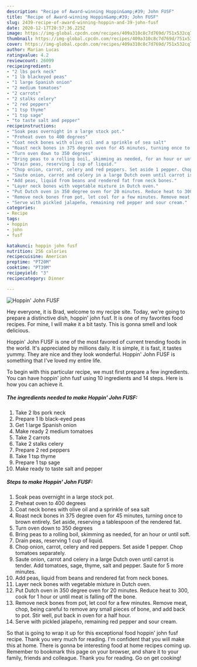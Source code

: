 ```yaml
---
description: "Recipe of Award-winning Hoppin&amp;#39; John FUSF"
title: "Recipe of Award-winning Hoppin&amp;#39; John FUSF"
slug: 2439-recipe-of-award-winning-hoppin-and-39-john-fusf
date: 2020-12-17T20:57:36.225Z
image: https://img-global.cpcdn.com/recipes/409a310c8c7d769d/751x532cq70/hoppin-john-fusf-recipe-main-photo.jpg
thumbnail: https://img-global.cpcdn.com/recipes/409a310c8c7d769d/751x532cq70/hoppin-john-fusf-recipe-main-photo.jpg
cover: https://img-global.cpcdn.com/recipes/409a310c8c7d769d/751x532cq70/hoppin-john-fusf-recipe-main-photo.jpg
author: Marian Lucas
ratingvalue: 4.2
reviewcount: 26099
recipeingredient:
- "2 lbs pork neck"
- "1 lb blackeyed peas"
- "1 large Spanish onion"
- "2 medium tomatoes"
- "2 carrots"
- "2 stalks celery"
- "2 red peppers"
- "1 tsp thyme"
- "1 tsp sage"
- "to taste salt and pepper"
recipeinstructions:
- "Soak peas overnight in a large stock pot."
- "Preheat oven to 400 degrees"
- "Coat neck bones with olive oil and a sprinkle of sea salt"
- "Roast neck bones in 375 degree oven for 45 minutes, turning once to brown entirely. Set aside, reserving a tablespoon of the rendered fat."
- "Turn oven down to 350 degrees"
- "Bring peas to a rolling boil, skimming as needed, for an hour or until soft."
- "Drain peas, reserving 1 cup of liquid."
- "Chop onion, carrot, celery and red peppers. Set aside 1 pepper. Chop tomatoes separately."
- "Saute onion, carrot and celery in a large Dutch oven until carrot is tender. Add tomatoes, sage, thyme, salt and pepper. Saute for 5 more minutes."
- "Add peas, liquid from beans and rendered fat from neck bones."
- "Layer neck bones with vegetable mixture in Dutch oven."
- "Put Dutch oven in 350 degree oven for 20 minutes. Reduce heat to 300, cook for 1 hour or until meat is falling off the bone."
- "Remove neck bones from pot, let cool for a few minutes. Remove meat, chop, being careful to remove any small pieces of bone, and add back to pot. Stir well, put back in oven for a half hour."
- "Serve with pickled jalapeño, remaining red pepper and sour cream."
categories:
- Recipe
tags:
- hoppin
- john
- fusf

katakunci: hoppin john fusf 
nutrition: 256 calories
recipecuisine: American
preptime: "PT20M"
cooktime: "PT39M"
recipeyield: "3"
recipecategory: Dinner

---
```



![Hoppin&#39; John FUSF](https://img-global.cpcdn.com/recipes/409a310c8c7d769d/751x532cq70/hoppin-john-fusf-recipe-main-photo.jpg)

Hey everyone, it is Brad, welcome to my recipe site. Today, we're going to prepare a distinctive dish, hoppin&#39; john fusf. It is one of my favorites food recipes. For mine, I will make it a bit tasty. This is gonna smell and look delicious.

Hoppin&#39; John FUSF is one of the most favored of current trending foods in the world. It's appreciated by millions daily. It is simple, it is fast, it tastes yummy. They are nice and they look wonderful. Hoppin&#39; John FUSF is something that I've loved my entire life.




To begin with this particular recipe, we must first prepare a few ingredients. You can have hoppin&#39; john fusf using 10 ingredients and 14 steps. Here is how you can achieve it.

<!--inarticleads1-->

##### The ingredients needed to make Hoppin&#39; John FUSF:

1. Take 2 lbs pork neck
1. Prepare 1 lb black-eyed peas
1. Get 1 large Spanish onion
1. Make ready 2 medium tomatoes
1. Take 2 carrots
1. Take 2 stalks celery
1. Prepare 2 red peppers
1. Take 1 tsp thyme
1. Prepare 1 tsp sage
1. Make ready to taste salt and pepper




<!--inarticleads2-->

##### Steps to make Hoppin&#39; John FUSF:

1. Soak peas overnight in a large stock pot.
1. Preheat oven to 400 degrees
1. Coat neck bones with olive oil and a sprinkle of sea salt
1. Roast neck bones in 375 degree oven for 45 minutes, turning once to brown entirely. Set aside, reserving a tablespoon of the rendered fat.
1. Turn oven down to 350 degrees
1. Bring peas to a rolling boil, skimming as needed, for an hour or until soft.
1. Drain peas, reserving 1 cup of liquid.
1. Chop onion, carrot, celery and red peppers. Set aside 1 pepper. Chop tomatoes separately.
1. Saute onion, carrot and celery in a large Dutch oven until carrot is tender. Add tomatoes, sage, thyme, salt and pepper. Saute for 5 more minutes.
1. Add peas, liquid from beans and rendered fat from neck bones.
1. Layer neck bones with vegetable mixture in Dutch oven.
1. Put Dutch oven in 350 degree oven for 20 minutes. Reduce heat to 300, cook for 1 hour or until meat is falling off the bone.
1. Remove neck bones from pot, let cool for a few minutes. Remove meat, chop, being careful to remove any small pieces of bone, and add back to pot. Stir well, put back in oven for a half hour.
1. Serve with pickled jalapeño, remaining red pepper and sour cream.




So that is going to wrap it up for this exceptional food hoppin&#39; john fusf recipe. Thank you very much for reading. I'm confident that you will make this at home. There is gonna be interesting food at home recipes coming up. Remember to bookmark this page on your browser, and share it to your family, friends and colleague. Thank you for reading. Go on get cooking!
